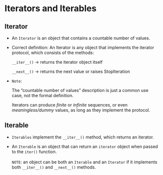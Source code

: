 # Iterators and Iterables

## Iterator

- An `Iterator` is an object that contains a countable number of values.

- Correct definition:
  An Iterator is any object that implements the iterator protocol, which consists of the methods:

  `__iter__()` → returns the iterator object itself

  `__next__()` → returns the next value or raises StopIteration

- `Note`:

  The “countable number of values” description is just a common use case, not the formal definition.

  Iterators can produce _finite_ or _infinite_ sequences, or even _meaningless/dummy_ values, as long as they implement the protocol.

## Iterable

- `Iterables` implement the `__iter__()` method, which returns an iterator.

- An `Iterable` is an object that can return an `iterator` object when passed to the `iter()` function.
  \
  \
  `NOTE`: an object can be both an `Iterable` and an `Iterator` if it implements both `__iter__()` and `__next__()` methods.
